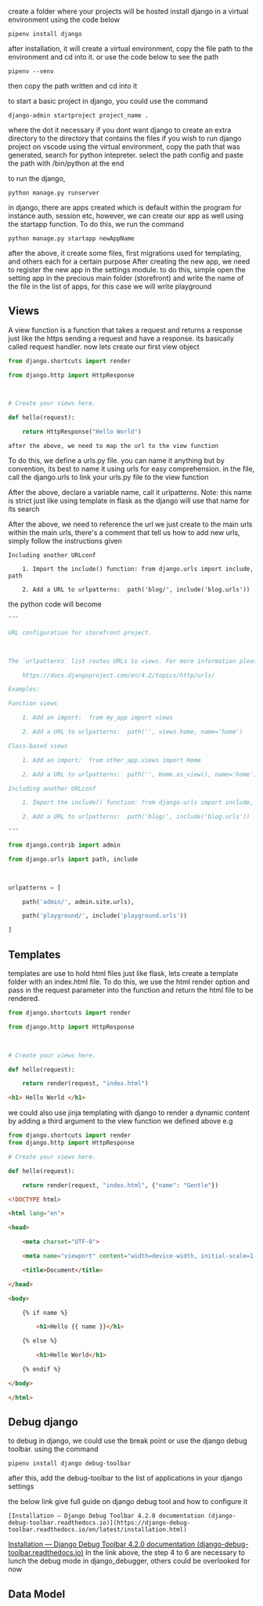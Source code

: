 create a folder where your projects will be hosted
install django in a virtual environment using the code below
```terminal
pipenv install django
```
after installation, it will create a virtual environment, copy the file path to the environment and cd into it.
or use the code below to see the path
```terminal
pipenv --venv
```
then copy the path written and cd into it

to start a basic project in django, you could use the command
```terminal 
django-admin startproject project_name .
```
where the dot it necessary if you dont want django to create an extra directory to the directory that contains the files
if you wish to run django project on vscode using the virtual environment, copy the path that was generated, search for python intepreter.
select the path config and paste the path with /bin/python at the end

to run the django,
```terminal
python manage.py runserver
```
in django, there are apps created which is default within the program for instance auth, session etc, however, we can create our app as well using the startapp function. To do this, we run the command
```terminal
python manage.py startapp newAppName
```
after the above, it create some files, first migrations used for templating, and others each for a certain purpose
After creating the new app, we need to register the new app in the settings module. to do this, simple open the setting app in the precious main folder (storefront) and write the name of the file in the list of apps, for this case we will write playground

## Views
A view function is a function that takes a request and returns a response just like the https sending a request and have a response. its basically called request handler. 
now lets create our first view object
```python
from django.shortcuts import render

from django.http import HttpResponse

  

# Create your views here.

def hello(request):

    return HttpResponse("Hello World")
```
	after the above, we need to map the url to the view function 
To do this, we define a urls.py file. you can name it anything but by convention, its best to name it using urls for easy comprehension. 
in the file, call the django.urls to link your urls.py file to the view function

After the above, declare a variable name, call it urlpatterns.
Note: this name is strict just like using template in flask as the django will use that name for its search

After the above, we need to reference the url we just create to the main urls
within the main urls, there's a comment that tell us how to add new urls, simply follow the instructions given 
```instructions
Including another URLconf

    1. Import the include() function: from django.urls import include, path

    2. Add a URL to urlpatterns:  path('blog/', include('blog.urls'))
```
the python code will become
```python
"""

URL configuration for storefront project.

  

The `urlpatterns` list routes URLs to views. For more information please see:

    https://docs.djangoproject.com/en/4.2/topics/http/urls/

Examples:

Function views

    1. Add an import:  from my_app import views

    2. Add a URL to urlpatterns:  path('', views.home, name='home')

Class-based views

    1. Add an import:  from other_app.views import Home

    2. Add a URL to urlpatterns:  path('', Home.as_view(), name='home')

Including another URLconf

    1. Import the include() function: from django.urls import include, path

    2. Add a URL to urlpatterns:  path('blog/', include('blog.urls'))

"""

from django.contrib import admin

from django.urls import path, include

  

urlpatterns = [

    path('admin/', admin.site.urls),

    path('playground/', include('playground.urls'))

]
```

## Templates
templates are use to hold html files just like flask, lets create a template folder with an index.html file. 
To do this, we use the html render option and pass in the request parameter into the function and return the html file to be rendered.
```python
from django.shortcuts import render

from django.http import HttpResponse

  

# Create your views here.

def hello(request):

    return render(request, "index.html")
```

```html
<h1> Hello World </h1>
```

we could also use jinja templating with django to render a dynamic content by adding a third argument to the view function we defined above
e.g
```python
from django.shortcuts import render
from django.http import HttpResponse

# Create your views here.

def hello(request):

    return render(request, "index.html", {"name": "Gentle"})
```

```html
<!DOCTYPE html>

<html lang="en">

<head>

    <meta charset="UTF-8">

    <meta name="viewport" content="width=device-width, initial-scale=1.0">

    <title>Document</title>

</head>

<body>

    {% if name %}

        <h1>Hello {{ name }}</h1>

    {% else %}

        <h1>Hello World</h1>

    {% endif %}

</body>

</html>
```

## Debug django
to debug in django, we could use the break point or use the django debug toolbar. using the command 
```terminal
pipenv install django debug-toolbar

```
after this, add the debug-toolbar to the list of applications in your django settings

the below link give full guide on django debug tool and how to configure it
```link
[Installation — Django Debug Toolbar 4.2.0 documentation (django-debug-toolbar.readthedocs.io)](https://django-debug-toolbar.readthedocs.io/en/latest/installation.html)
```
[Installation — Django Debug Toolbar 4.2.0 documentation (django-debug-toolbar.readthedocs.io)](https://django-debug-toolbar.readthedocs.io/en/latest/installation.html)
In the link above, the step 4 to 6 are necessary to lunch the debug mode in django_debugger, others could be overlooked for now

## Data Model
